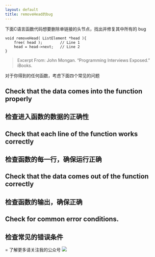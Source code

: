 ```yaml
---
layout: default
title: removeHead的bug
---
```


下面C语言函数代码想要删除单链接的头节点，找出并修复其中所有的 bug
```
void removeHead( ListElement *head ){
    free( head );        // Line 1
    head = head->next;   // Line 2
}
```
> Excerpt From: John Mongan. “Programming Interviews Exposed.” iBooks. 

对于你得到的任何函数，考虑下面四个常见的问题

## Check that the data comes into the function properly
## 检查进入函数的数据的正确性


## Check that each line of the function works correctly
## 检查函数的每一行，确保运行正确

## Check that the data comes out of the function correctly
## 检查函数的输出，确保正确

## Check for common error conditions. 
## 检查常见的错误条件


=
了解更多请关注我的公众号
![](http://note.youdao.com/yws/api/personal/file/D4F33BFCDB0846F09597A867DE622CF9?method=download&shareKey=c7d1dd0af3045032bcd2f61952494356)